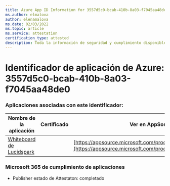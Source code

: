 ```yaml
---
title: Azure App ID Information for 3557d5c0-bcab-410b-8a03-f7045aa48de0
ms.author: elmalova
author: elenamalova
ms.date: 02/03/2022
ms.topic: article
ms.service: attestation
certification_type: attested
description: Toda la información de seguridad y cumplimiento disponible para 3557d5c0-bcab-410b-8a03-f7045aa48de0.
---
```

# <a name="azure-app-id-3557d5c0-bcab-410b-8a03-f7045aa48de0"></a>Identificador de aplicación de Azure: 3557d5c0-bcab-410b-8a03-f7045aa48de0


### <a name="apps-associated-with-this-id"></a>Aplicaciones asociadas con este identificador:
| **Nombre de la aplicación** | **Certificado** | **Ver en AppSource** |
|--------------|---------------|-----------------------|
| [Whiteboard de Lucidspark](https://docs.microsoft.com/microsoft-365-app-certification/forward/WA200002583) |  | [https://appsource.microsoft.com/product/office/WA200002583](https://appsource.microsoft.com/product/office/WA200002583) |

### <a name="microsoft-365-app-compliance-status"></a>Microsoft 365 de cumplimiento de aplicaciones
- Publisher estado de Attestaton: completado
